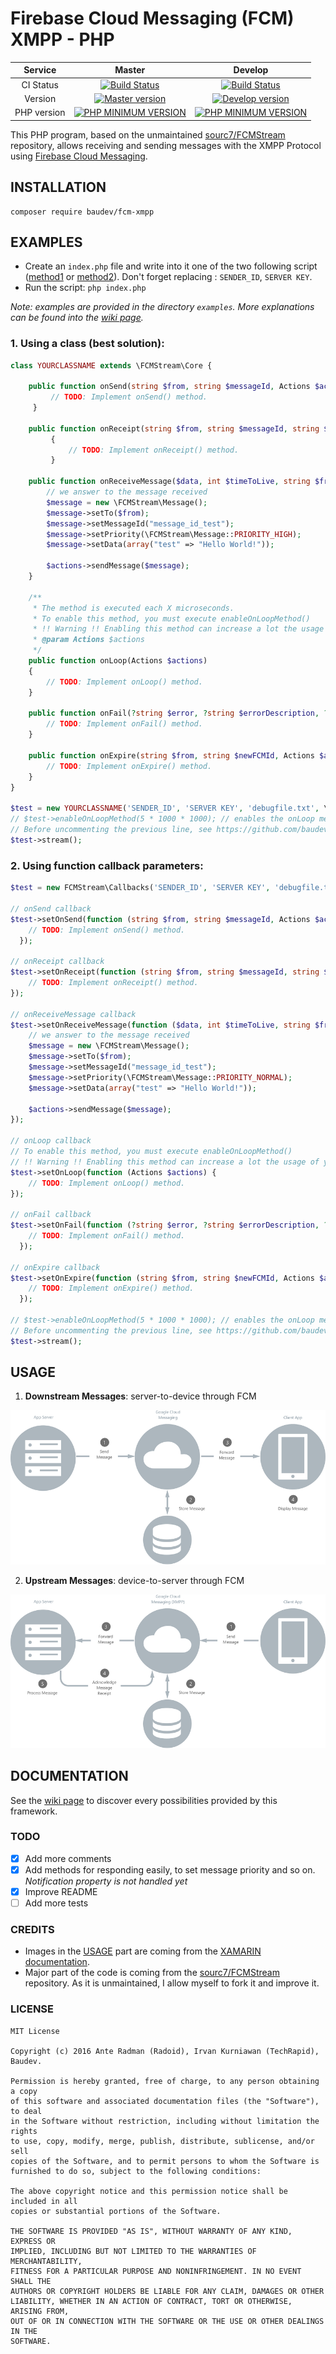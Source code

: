 
# Firebase Cloud Messaging (FCM) XMPP - PHP  

| Service | Master | Develop
|:--:|:--:|:--:
| CI Status | [![Build Status](https://travis-ci.com/baudev/Firebase-Cloud-Messaging-FCM-XMPP.svg?branch=master)](https://travis-ci.com/baudev/Firebase-Cloud-Messaging-FCM-XMPP) | [![Build Status](https://travis-ci.com/baudev/Firebase-Cloud-Messaging-FCM-XMPP.svg?branch=dev)](https://travis-ci.com/baudev/Firebase-Cloud-Messaging-FCM-XMPP)
| Version |  [![Master version](https://img.shields.io/badge/dynamic/json.svg?url=https://raw.githubusercontent.com/baudev/Firebase-Cloud-Messaging-FCM-XMPP/master/composer.json&label=v&query=$.version&color=green)]() | [![Develop version](https://img.shields.io/badge/dynamic/json.svg?url=https://raw.githubusercontent.com/baudev/Firebase-Cloud-Messaging-FCM-XMPP/dev/composer.json&label=v&query=$.version&color=orange)]()
| PHP version | [![PHP MINIMUM VERSION](https://img.shields.io/badge/dynamic/json.svg?url=https://raw.githubusercontent.com/baudev/Firebase-Cloud-Messaging-FCM-XMPP/master/composer.json&label=PHP&query=$.require.php)]() | [![PHP MINIMUM VERSION](https://img.shields.io/badge/dynamic/json.svg?url=https://raw.githubusercontent.com/baudev/Firebase-Cloud-Messaging-FCM-XMPP/master/composer.json&label=PHP&query=$.require.php)]() |

This PHP program, based on the unmaintained [sourc7/FCMStream](https://github.com/sourc7/FCMStream) repository, allows receiving and sending messages with the XMPP Protocol using [Firebase Cloud Messaging](https://firebase.google.com/docs/cloud-messaging/).  
  
## INSTALLATION  

```
composer require baudev/fcm-xmpp  
```

## EXAMPLES  
- Create an `index.php` file and write into it one of the two following script ([method1](#1-using-a-class-best-solution) or [method2](#2-using-function-callback-parameters)). Don't forget replacing :  `SENDER_ID`, `SERVER KEY`.
- Run the script: `php index.php`

*Note: examples are provided in the directory `examples`. More explanations can be found into the [wiki page](https://github.com/baudev/Firebase-Cloud-Messaging-FCM-XMPP/wiki/References).*

### 1. Using a class (**best solution**):   
```php  
class YOURCLASSNAME extends \FCMStream\Core {  
  
	public function onSend(string $from, string $messageId, Actions $actions) { 
		 // TODO: Implement onSend() method. 
	 }  
	 
	public function onReceipt(string $from, string $messageId, string $status, int $timestamp, Actions $actions)
         {
             // TODO: Implement onReceipt() method. 
         }
 
	public function onReceiveMessage($data, int $timeToLive, string $from, string $messageId, string $packageName, Actions $actions) { 
		// we answer to the message received 
		$message = new \FCMStream\Message();  
		$message->setTo($from);  
		$message->setMessageId("message_id_test");  
		$message->setPriority(\FCMStream\Message::PRIORITY_HIGH);  
		$message->setData(array("test" => "Hello World!")); 
		 
		$actions->sendMessage($message);
	}  
	
	/**
	 * The method is executed each X microseconds.
	 * To enable this method, you must execute enableOnLoopMethod()
	 * !! Warning !! Enabling this method can increase a lot the usage of your CPU!
	 * @param Actions $actions
	 */
	public function onLoop(Actions $actions)
	{
		// TODO: Implement onLoop() method. 
	}

	public function onFail(?string $error, ?string $errorDescription, ?string $from, ?string $messageId, Actions $actions) { 
		// TODO: Implement onFail() method. 
	}  
	
	public function onExpire(string $from, string $newFCMId, Actions $actions) { 
	    // TODO: Implement onExpire() method. 
	}
}  
  
$test = new YOURCLASSNAME('SENDER_ID', 'SERVER KEY', 'debugfile.txt', \FCMStream\helpers\Logs::DEBUG); 
// $test->enableOnLoopMethod(5 * 1000 * 1000); // enables the onLoop method. She will be called each 5 seconds. 
// Before uncommenting the previous line, see https://github.com/baudev/Firebase-Cloud-Messaging-FCM-XMPP/wiki/References#enableonloopmethodmicroseconds
$test->stream();  
```

### 2. Using function callback parameters:

```php  
$test = new FCMStream\Callbacks('SENDER_ID', 'SERVER KEY', 'debugfile.txt', \FCMStream\helpers\Logs::ANY);  
  
// onSend callback  
$test->setOnSend(function (string $from, string $messageId, Actions $actions){  
	// TODO: Implement onSend() method.
  });  
  
// onReceipt callback
$test->setOnReceipt(function (string $from, string $messageId, string $status, int $timestamp, Actions $actions) {
	// TODO: Implement onReceipt() method.
});
  
// onReceiveMessage callback  
$test->setOnReceiveMessage(function ($data, int $timeToLive, string $from, string $messageId, string $packageName, Actions $actions){ 
	// we answer to the message received 
	$message = new \FCMStream\Message();  
	$message->setTo($from);  
	$message->setMessageId("message_id_test");  
	$message->setPriority(\FCMStream\Message::PRIORITY_NORMAL);  
	$message->setData(array("test" => "Hello World!"));  
	
	$actions->sendMessage($message);  
});

// onLoop callback
// To enable this method, you must execute enableOnLoopMethod()
// !! Warning !! Enabling this method can increase a lot the usage of your CPU!
$test->setOnLoop(function (Actions $actions) {
	// TODO: Implement onLoop() method. 
});
  
// onFail callback  
$test->setOnFail(function (?string $error, ?string $errorDescription, ?string $from, ?string $messageId, Actions $actions) { 
	// TODO: Implement onFail() method. 
  });  
  
// onExpire callback  
$test->setOnExpire(function (string $from, string $newFCMId, Actions $actions){  
	// TODO: Implement onExpire() method. 
  });  
  
// $test->enableOnLoopMethod(5 * 1000 * 1000); // enables the onLoop method. She will be called each 5 seconds.
// Before uncommenting the previous line, see https://github.com/baudev/Firebase-Cloud-Messaging-FCM-XMPP/wiki/References#enableonloopmethodmicroseconds
$test->stream();  
```  
  
## USAGE  
  
1. **Downstream Messages**: server-to-device through FCM  
  
![](doc/downstream.png)  
  
2. **Upstream Messages**: device-to-server through FCM  
  
![](doc/upstream.png)    

## DOCUMENTATION

See the [wiki page](https://github.com/baudev/Firebase-Cloud-Messaging-FCM-XMPP/wiki/References) to discover every possibilities provided by this framework.

### TODO  
  
- [X] Add more comments
- [X] Add methods for responding easily, to set message priority and so on. *Notification property is not handled yet*  
- [X] Improve README
- [ ] Add more tests  
  
### CREDITS  
  
- Images in the [USAGE](#usage) part are coming from the [XAMARIN documentation](https://docs.microsoft.com/en-us/xamarin/android/data-cloud/google-messaging/google-cloud-messaging).  
- Major part of the code is coming from the [sourc7/FCMStream](https://github.com/sourc7/FCMStream) repository. As it is unmaintained, I allow myself to fork it and improve it.  
  
### LICENSE  
  
```  
MIT License  
  
Copyright (c) 2016 Ante Radman (Radoid), Irvan Kurniawan (TechRapid), Baudev.  
  
Permission is hereby granted, free of charge, to any person obtaining a copy  
of this software and associated documentation files (the "Software"), to deal  
in the Software without restriction, including without limitation the rights  
to use, copy, modify, merge, publish, distribute, sublicense, and/or sell  
copies of the Software, and to permit persons to whom the Software is  
furnished to do so, subject to the following conditions:  
  
The above copyright notice and this permission notice shall be included in all  
copies or substantial portions of the Software.  
  
THE SOFTWARE IS PROVIDED "AS IS", WITHOUT WARRANTY OF ANY KIND, EXPRESS OR  
IMPLIED, INCLUDING BUT NOT LIMITED TO THE WARRANTIES OF MERCHANTABILITY,  
FITNESS FOR A PARTICULAR PURPOSE AND NONINFRINGEMENT. IN NO EVENT SHALL THE  
AUTHORS OR COPYRIGHT HOLDERS BE LIABLE FOR ANY CLAIM, DAMAGES OR OTHER  
LIABILITY, WHETHER IN AN ACTION OF CONTRACT, TORT OR OTHERWISE, ARISING FROM,  
OUT OF OR IN CONNECTION WITH THE SOFTWARE OR THE USE OR OTHER DEALINGS IN THE  
SOFTWARE.  
```
